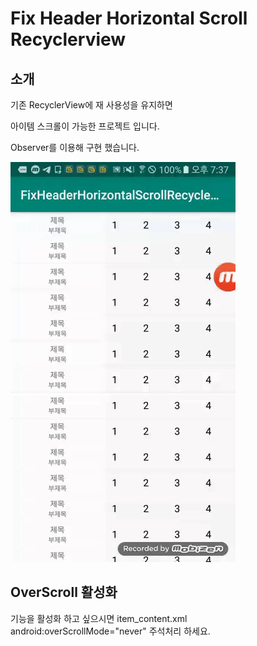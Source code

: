 # Fix Header Horizontal Scroll Recyclerview


## 소개
기존 RecyclerView에 재 사용성을 유지하면 

아이템 스크롤이 가능한 프로젝트 입니다. 

Observer를 이용해 구현 했습니다.


![](sample.gif)

## OverScroll 활성화 
기능을 활성화 하고 싶으시면
item_content.xml 
android:overScrollMode="never"
주석처리 하세요. 


